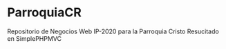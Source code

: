 # ParroquiaCR
Repositorio de Negocios Web IP-2020 para la Parroquia Cristo Resucitado en SimplePHPMVC

